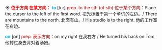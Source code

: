 ☀ <font color="red">**位于方向 在某方向：**</font>
<font color="sky blue">**to**</font> [tu:] 
<font color="#c00000">prep. to the sth (of sth) 位于某个方向：</font>Place the cursor to the left of the first word. 把光标置于第一个单词的左边。/ There are mountains to the north. 北面有山。/ His studio is to the right. 他的工作室在右边。

<font color="sky blue">**on**</font> [ɒn] 
<font color="#c00000">prep. 表示方向：</font>on my right 在我右方 / He turned his back on Tom. 他转过身去背对着汤姆。
